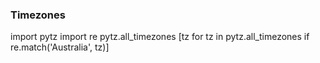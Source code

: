 ### Timezones
import pytz
import re
pytz.all_timezones
[tz for tz in pytz.all_timezones if re.match('Australia', tz)]


